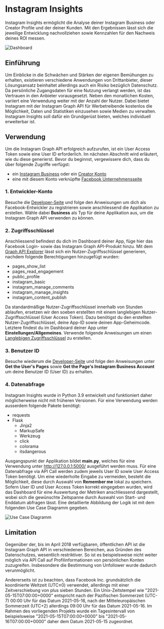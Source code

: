 # Instagram Insights
Instagram Insights ermöglicht die Analyse deiner Instagram Business oder Creator Profile und der deiner Kunden. Mit den Ergebnissen lässt sich die jeweilige Entwicklung nachvollziehen sowie Kennzahlen für den Nachweis deines ROI messen.

![Dashboard](https://github.com/micoes/prog2/tree/main/application/static/assets/img/graphics/insights.jpg)

## Einführung
Um Einblicke in die Schwächen und Stärken der eigenen Bemühungen zu erhalten, existieren verschiedene Anwendungen von Drittanbieter, dieser Lösungsansatz beinhaltet allerdings auch ein Risiko bezüglich Datenschutz. Da persönliche Zugangsdaten für eine Nutzung verlangt werden, ist das Vertrauen in den Anbieter vorausgesetzt. Neben den monatlichen Kosten, variiert eine Verwendung weiter mit der Anzahl der Nutzer. Dabei bietet Instagram mit der Instagram Graph API für Werbetreibende kostenlos die Möglichkeit, Daten und Statistiken einzusehen sowie Medien zu verwalten. Instagram Insights soll dafür ein Grundgerüst bieten, welches individuell erweiterbar ist.

## Verwendung
Um die Instagram Graph API erfolgreich aufzurufen, ist ein User Access Token sowie eine User ID erforderlich. Im nächsten Abschnitt wird erläutert, wie du diese generierst. Bevor du beginnst, vergewissere dich, dass du über folgende Zugriffe verfügst:

- ein [Instagram Business](https://help.instagram.com/502981923235522) oder ein [Creator Konto](https://help.instagram.com/1158274571010880)
- eine mit diesem Konto verknüpfte [Facebook Unternehmensseite](https://de-de.facebook.com/business/help/473994396650734?id=939256796236247)

### 1. Entwickler-Konto
Besuche die [Developer-Seite](https://developers.facebook.com/docs/development/register/?locale=de_DE#register-as-a-facebook-developer) und folge den Anweisungen um dich als Facebook-Entwickler zu registrieren sowie anschliessend die Applikation zu erstellen. Wähle dabei **Business** als Typ für deine Applikation aus, um die Instagram Graph API verwenden zu können.

### 2. Zugriffsschlüssel
Anschliessend befindest du dich im Dashboard deiner App, füge hier das Facebook Login- sowie das Instagram Graph API-Produkt hinzu. Mit dem [Graph API Explorer](https://developers.facebook.com/tools/explorer/) lässt sich ein Nutzer-Zugriffsschlüssel generieren, nachdem folgende Berechtigungen hinzugefügt wurden:

- pages_show_list
- pages_read_engagement
- public_profile
- instagram_basic
- instagram_manage_comments
- instagram_manage_insights
- instagram_content_publish

Da standardmäßige Nutzer-Zugriffsschlüssel innerhalb von Stunden ablaufen, ersetzen wir den soeben erstellten mit einem langlebigen Nutzer-Zugriffsschlüssel (User Access Token). Dazu benötigst du den erstellten Nutzer-Zugriffsschlüssel, deine App-ID sowie deinen App-Geheimcode. Letztere findest du im Dashboard deiner App unter **Einstellungen/Allgemeines**. Verwende folgende Anweisungen um einen [Langlebigen Zugriffsschlüssel](https://developers.facebook.com/docs/facebook-login/access-tokens/refreshing) zu erstellen.

### 3. Benutzer ID
Besuche wiederum die [Developer-Seite](https://developers.facebook.com/docs/instagram-api/getting-started#4--get-the-user-s-pages) und folge den Anweisungen unter **Get the User's Pages** sowie **Get the Page's Instagram Business Account** um deine Benutzer ID (User ID) zu erhalten.

### 4. Datenabfrage
Instagram Insights wurde in Python 3.9 entwickelt und funktioniert daher möglicherweise nicht mit früheren Versionen. Für eine Verwendung werden ausserdem folgende Pakete benötigt:

- requests
- Flask
  - Jinja2
  - MarkupSafe
  - Werkzeug
  - click
  - colorama
  - itsdangerous

Ausgangspunkt der Applikation bildet **main.py**, welches für eine Verwendung unter http://127.0.0.1:5000/ ausgeführt werden muss. Für eine Datenabfrage via API Call werden zudem jeweils User ID sowie User Access Token benötigt. Um eine wiederholte Eingabe zu vermeiden, besteht die Möglichkeit, diese durch Auswahl von **Remember me** lokal zu speichern. Sofern User ID und User Access Token korrekt eingegeben wurden, wird das Dashboard für eine Auswertung der Metriken anschliessend dargestellt, wobei sich die gewünschte Zeitspanne durch Auswahl von Start- und Enddatum abfragen lässt. Eine detaillierte Abbildung der Logik ist mit dem folgenden Use Case Diagramm gegeben.

![Use Case Diagramm](https://github.com/micoes/prog2/tree/main/application/static/assets/img/graphics/use-case.svg?sanitize=true)

## Limitation
Gegenüber der, bis im April 2018 verfügbaren, öffentlichen API ist die Instagram Graph API in verschiedenen Bereichen, aus Gründen des Datenschutzes, wesentlich restriktiver. So ist es beispielsweise nicht weiter möglich via API Call auf Profilinformationen von persönlichen Konten zuzugreifen. Insbesondere die Bestimmung von Unfollower wurde dadurch verunmöglicht.

Andererseits ist zu beachten, dass Facebook Inc. grundsätzlich die koordinierte Weltzeit (UTC±0) verwendet, allerdings mit einer Zeitverschiebung von plus sieben Stunden. Ein Unix-Zeitstempel wie "2021-05-15T07:00:00+0000" entspricht nach der Pazifischen Sommerzeit (UTC-7) 00:00 Uhr für das Datum 2021-05-16, nach der Mitteleuropäischen Sommerzeit (UTC+2) allerdings 09:00 Uhr für das Datum 2021-05-16. Im Rahmen des vorliegenden Projekts wurde ein Tagesintervall von beispielsweise "2021-05-15T07:00:00+0000" bis "2021-05-16T07:00:00+0000" daher dem Datum 2021-05-15 zugeordnet.
